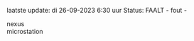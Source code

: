 laatste update: 
di 26-09-2023  6:30   uur 
Status: FAALT - fout - 
<div class="service R">nexus</div><div class="service Y">microstation</div>